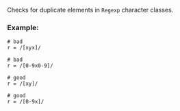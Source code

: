 Checks for duplicate elements in `Regexp` character classes.

### Example:

    # bad
    r = /[xyx]/

    # bad
    r = /[0-9x0-9]/

    # good
    r = /[xy]/

    # good
    r = /[0-9x]/